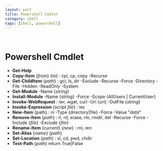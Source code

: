 ```yaml
---
layout: post
title: Powershell Cmdlet
category: shell
tags: [shell, powershell]
---
```


&nbsp;

# Powershell Cmdlet

- **Get-Help**
- **Copy-Item** {*from*} {*to*} : cpi, cp, copy
  -Recurse
- **Get-ChildItem** {*path*} : gci, ls, dir
  -Exclude
  -Recurse
  -Force
  -Directory
  -File
  -Hidden
  -ReadOnly
  -System
- **Get-Module**
  -Name {*string*}
- **Install-Module**
  -Name {*string*}
  -Force
  -Scope {AllUsers | CurrentUser}
- **Invoke-WebRequest** : iwr, wget, curl
  -Uri {*uri*}
  -OutFile {*string*}
- **Invoke-Expression** {*script file*} : iex
- **New-Item** {path} : ni
  -Type {directory|file}
  -Force
  -Value "*data*"
- **Remove-Item** {*path*} : ri, rd, erase, rm, rmdir, del
  -Recurse
  -Force
  -Include {*file*}
  -Exclude {*file*}
- **Rename-Item** {*current*} {*new*} : rni, ren
- **Set-Alias** {*name*} {*path*}
- **Set-Location** {*path*} : sl, cd, pwd, chdir
- **Test-Path** {*path*}
  return True|False

